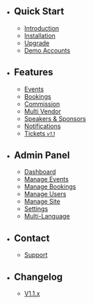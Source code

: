 - ## Quick Start
    - [Introduction](/{{route}}/{{version}}/introduction)
    - [Installation](/{{route}}/{{version}}/installation)
    - [Upgrade](/{{route}}/{{version}}/upgrade)
    - [Demo Accounts](/{{route}}/{{version}}/demo-accounts)

- ## Features
    - [Events](/{{route}}/{{version}}/features/events)
    - [Bookings](/{{route}}/{{version}}/features/bookings)
    - [Commission](/{{route}}/{{version}}/features/commission)
    - [Multi Vendor](/{{route}}/{{version}}/features/multi-vendor)
    - [Speakers & Sponsors](/{{route}}/{{version}}/features/speakers-sponsors)
    - [Notifications](/{{route}}/{{version}}/features/notifications)
    - [Tickets <small>*v1.1*</small>](/{{route}}/{{version}}/features/tickets)
    

- ## Admin Panel
    - [Dashboard](/{{route}}/{{version}}/admin/dashboard)
    - [Manage Events](/{{route}}/{{version}}/admin/manage-events)
    - [Manage Bookings](/{{route}}/{{version}}/admin/manage-bookings)
    - [Manage Users](/{{route}}/{{version}}/admin/manage-users)
    - [Manage Site](/{{route}}/{{version}}/admin/manage-site)
    - [Settings](/{{route}}/{{version}}/admin/settings)
    - [Multi-Language](/{{route}}/{{version}}/admin/multi-language)

- ## Contact
    - [Support](/{{route}}/{{version}}/contact/support)
    
- ## Changelog
    - [V1.1.x](/{{route}}/{{version}}/changelog/V1.1.x)

